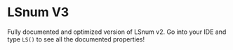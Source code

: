 # LSnum V3
Fully documented and optimized version of LSnum v2.
Go into your IDE and type `LS()` to see all the documented properties!
